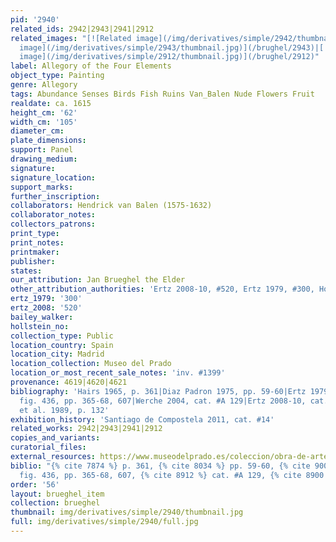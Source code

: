 ```yaml
---
pid: '2940'
related_ids: 2942|2943|2941|2912
related_images: "[![Related image](/img/derivatives/simple/2942/thumbnail.jpg)](/brughel/2942)|[![Related
  image](/img/derivatives/simple/2943/thumbnail.jpg)](/brughel/2943)|[![Related image](/img/derivatives/simple/2941/thumbnail.jpg)](/brughel/2941)|[![Related
  image](/img/derivatives/simple/2912/thumbnail.jpg)](/brughel/2912)"
label: Allegory of the Four Elements
object_type: Painting
genre: Allegory
tags: Abundance Senses Birds Fish Ruins Van_Balen Nude Flowers Fruit
realdate: ca. 1615
height_cm: '62'
width_cm: '105'
diameter_cm: 
plate_dimensions: 
support: Panel
drawing_medium: 
signature: 
signature_location: 
support_marks: 
further_inscription: 
collaborators: Hendrick van Balen (1575-1632)
collaborator_notes: 
collectors_patrons: 
print_type: 
print_notes: 
printmaker: 
publisher: 
states: 
our_attribution: Jan Brueghel the Elder
other_attribution_authorities: 'Ertz 2008-10, #520, Ertz 1979, #300, Honig database'
ertz_1979: '300'
ertz_2008: '520'
bailey_walker: 
hollstein_no: 
collection_type: Public
location_country: Spain
location_city: Madrid
location_collection: Museo del Prado
location_or_most_recent_sale_notes: 'inv. #1399'
provenance: 4619|4620|4621
bibliography: 'Hairs 1965, p. 361|Diaz Padron 1975, pp. 59-60|Ertz 1979, cat. #300,
  fig. 436, pp. 365-68, 607|Werche 2004, cat. #A 129|Ertz 2008-10, cat. #520|Balis
  et al. 1989, p. 132'
exhibition_history: 'Santiago de Compostela 2011, cat. #14'
related_works: 2942|2943|2941|2912
copies_and_variants: 
curatorial_files: 
external_resources: https://www.museodelprado.es/coleccion/obra-de-arte/la-abundancia-y-los-cuatro-elementos/10b1bb2d-26f3-4d0a-a1c0-87a61aadbafc
biblio: "{% cite 7874 %} p. 361, {% cite 8034 %} pp. 59-60, {% cite 9004 %} cat. #300,
  fig. 436, pp. 365-68, 607, {% cite 8912 %} cat. #A 129, {% cite 8900 %} cat. #520"
order: '56'
layout: brueghel_item
collection: brueghel
thumbnail: img/derivatives/simple/2940/thumbnail.jpg
full: img/derivatives/simple/2940/full.jpg
---
```

